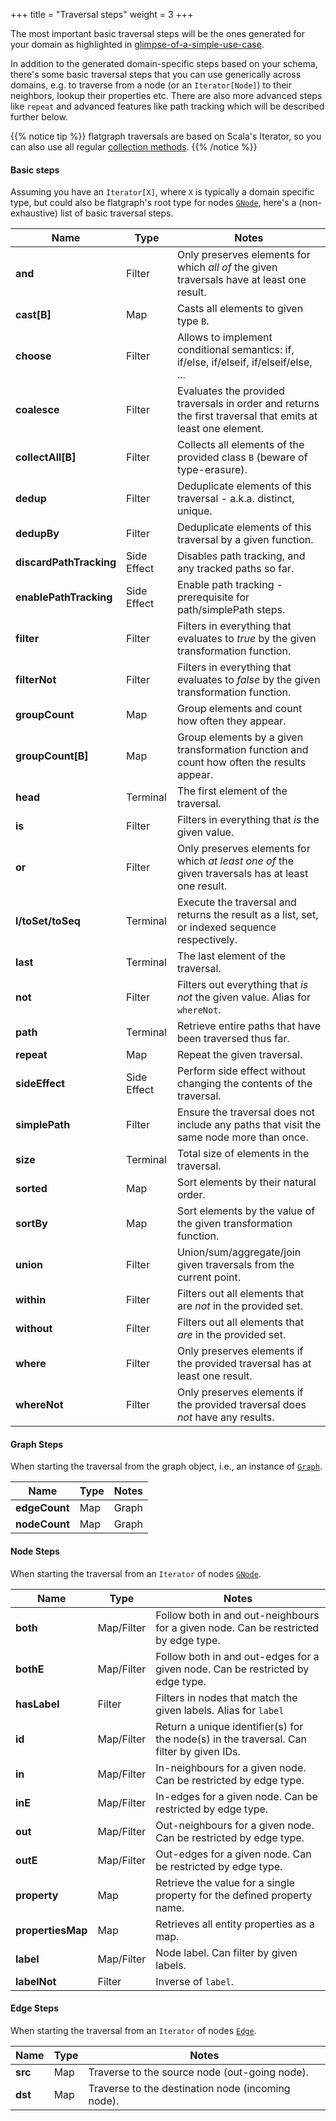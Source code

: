 +++
title = "Traversal steps"
weight = 3
+++

The most important basic traversal steps will be the ones generated for your domain as highlighted in [glimpse-of-a-simple-use-case](index.html#glimpse-of-a-simple-use-case).

In addition to the generated domain-specific steps based on your schema, there's some basic traversal steps that you can use generically across domains, e.g. to traverse from a node (or an `Iterator[Node]`) to their neighbors, lookup their properties etc. 
There are also more advanced steps like `repeat` and advanced features like path tracking which will be described further below. 

{{% notice tip %}}
flatgraph traversals are based on Scala's Iterator, so you can also use all regular [collection methods](https://docs.scala-lang.org/scala3/book/collections-methods.html). 
{{% /notice %}}


#### Basic steps
Assuming you have an `Iterator[X]`, where `X` is typically a domain specific type, but could also be flatgraph's root type for nodes [`GNode`](https://github.com/joernio/flatgraph/blob/92f4cc4b84bf6b8315971128995a75872376dcff/core/src/main/java/flatgraph/GNode.java), here's a (non-exhaustive) list of basic traversal steps.

| Name                    | Type        | Notes                                                                                                       |
| ----------------------- | ----------- | ----------------------------------------------------------------------------------------------------------- |
| **and**                 | Filter      | Only preserves elements for which _all of_ the given traversals have at least one result.                   |
| **cast[B]**             | Map         | Casts all elements to given type `B`.                                                                       |
| **choose**              | Filter      | Allows to implement conditional semantics: if, if/else, if/elseif, if/elseif/else, ...                      |
| **coalesce**            | Filter      | Evaluates the provided traversals in order and returns the first traversal that emits at least one element. |
| **collectAll[B]**       | Filter      | Collects all elements of the provided class `B` (beware of type-erasure).                                   |
| **dedup**               | Filter      | Deduplicate elements of this traversal - a.k.a. distinct, unique.                                           |
| **dedupBy**             | Filter      | Deduplicate elements of this traversal by a given function.                                                 |
| **discardPathTracking** | Side Effect | Disables path tracking, and any tracked paths so far.                                                       |
| **enablePathTracking**  | Side Effect | Enable path tracking - prerequisite for path/simplePath steps.                                              |
| **filter**              | Filter      | Filters in everything that evaluates to _true_ by the given transformation function.                        |
| **filterNot**           | Filter      | Filters in everything that evaluates to _false_ by the given transformation function.                       |
| **groupCount**          | Map         | Group elements and count how often they appear.                                                             |
| **groupCount[B]**       | Map         | Group elements by a given transformation function and count how often the results appear.                   |
| **head**                | Terminal    | The first element of the traversal.                                                                         |
| **is**                  | Filter      | Filters in everything that _is_ the given value.                                                            |
| **or**                  | Filter      | Only preserves elements for which _at least one of_ the given traversals has at least one result.           |
| **l/toSet/toSeq**       | Terminal    | Execute the traversal and returns the result as a list, set, or indexed sequence respectively.              |
| **last**                | Terminal    | The last element of the traversal.                                                                          |
| **not**                 | Filter      | Filters out everything that _is not_ the given value. Alias for `whereNot`.                                 |
| **path**                | Terminal    | Retrieve entire paths that have been traversed thus far.                                                    |
| **repeat**              | Map         | Repeat the given traversal.                                                                                 |
| **sideEffect**          | Side Effect | Perform side effect without changing the contents of the traversal.                                         |
| **simplePath**          | Filter      | Ensure the traversal does not include any paths that visit the same node more than once.                    |
| **size**                | Terminal    | Total size of elements in the traversal.                                                                    |
| **sorted**              | Map         | Sort elements by their natural order.                                                                       |
| **sortBy**              | Map         | Sort elements by the value of the given transformation function.                                            |
| **union**               | Filter      | Union/sum/aggregate/join given traversals from the current point.                                           |
| **within**              | Filter      | Filters out all elements that are _not_ in the provided set.                                                |
| **without**             | Filter      | Filters out all elements that _are_ in the provided set.                                                    |
| **where**               | Filter      | Only preserves elements if the provided traversal has at least one result.                                  |
| **whereNot**            | Filter      | Only preserves elements if the provided traversal does _not_ have any results.                              |


#### Graph Steps

When starting the traversal from the graph object, i.e., an instance of [`Graph`](https://github.com/joernio/flatgraph/blob/92f4cc4b84bf6b8315971128995a75872376dcff/core/src/main/scala/flatgraph/Graph.scala).

| Name          | Type | Notes |
| ------------- | ---- | ----- |
| **edgeCount** | Map  | Graph | The total edges in the graph. |
| **nodeCount** | Map  | Graph | Total nodes in the graph.     |


#### Node Steps

When starting the traversal from an `Iterator` of nodes [`GNode`](https://github.com/joernio/flatgraph/blob/92f4cc4b84bf6b8315971128995a75872376dcff/core/src/main/java/flatgraph/GNode.java).

| Name              | Type       | Notes                                                                                    |
| ----------------- | ---------- | ---------------------------------------------------------------------------------------- |
| **both**          | Map/Filter | Follow both in and out-neighbours for a given node. Can be restricted by edge type.      |
| **bothE**         | Map/Filter | Follow both in and out-edges for a given node. Can be restricted by edge type.           |
| **hasLabel**      | Filter     | Filters in nodes that match the given labels. Alias for `label`                          |
| **id**            | Map/Filter | Return a unique identifier(s) for the node(s) in the traversal. Can filter by given IDs. |
| **in**            | Map/Filter | In-neighbours for a given node. Can be restricted by edge type.                          |
| **inE**           | Map/Filter | In-edges for a given node. Can be restricted by edge type.                               |
| **out**           | Map/Filter | Out-neighbours for a given node. Can be restricted by edge type.                         |
| **outE**          | Map/Filter | Out-edges for a given node. Can be restricted by edge type.                              |
| **property**      | Map        | Retrieve the value for a single property for the defined property name.                  |
| **propertiesMap** | Map        | Retrieves all entity properties as a map.                                                |
| **label**         | Map/Filter | Node label. Can filter by given labels.                                                  |
| **labelNot**      | Filter     | Inverse of `label`.                                                                      |



#### Edge Steps

When starting the traversal from an `Iterator` of nodes [`Edge`](https://github.com/joernio/flatgraph/blob/92f4cc4b84bf6b8315971128995a75872376dcff/core/src/main/scala/flatgraph/Edge.scala).

| Name    | Type | Notes                                             |
| ------- | ---- | ------------------------------------------------- |
| **src** | Map  | Traverse to the source node (out-going node).     |
| **dst** | Map  | Traverse to the destination node (incoming node). |


